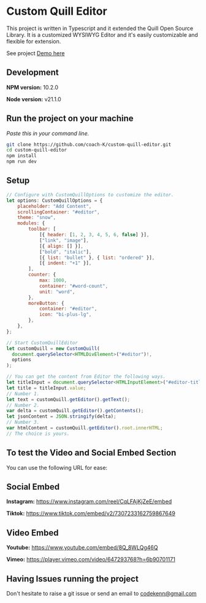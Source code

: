 # Custom Quill Editor

This project is written in Typescript and it extended the Quill Open Source Library.
It is a customized WYSIWYG Editor and it's easily customizable and flexible for extension.

See project [Demo here](https://www.github.io/custom-quill-editor/demo/)

## Development

**NPM version:** 10.2.0

**Node version:** v21.1.0

## Run the project on your machine

_Paste this in your command line._

```sh
git clone https://github.com/coach-K/custom-quill-editor.git
cd custom-quill-editor
npm install
npm run dev
```

## Setup

````javascript
// Configure with CustomQuillOptions to customize the editor.
let options: CustomQuillOptions = {
    placeholder: "Add Content",
    scrollingContainer: "#editor",
    theme: "snow",
    modules: {
        toolbar: [
            [{ header: [1, 2, 3, 4, 5, 6, false] }],
            ["link", "image"],
            [{ align: [] }],
            ["bold", "italic"],
            [{ list: "bullet" }, { list: "ordered" }],
            [{ indent: "+1" }],
        ],
        counter: {
            max: 1000,
            container: "#word-count",
            unit: "word",
        },
        moreButton: {
            container: "#editor",
            icon: "bi-plus-lg",
        },
    },
};

// Start CustomQuillEditor
let customQuill = new CustomQuill(
  document.querySelector<HTMLDivElement>("#editor")!,
  options
);

// You can get the content from Editor the following ways.
let titleInput = document.querySelector<HTMLInputElement>("#editor-title")!;
let title = titleInput.value;
// Number 1.
let text = customQuill.getEditor().getText();
// Number 2.
var delta = customQuill.getEditor().getContents();
let jsonContent = JSON.stringify(delta);
// Number 3.
var htmlContent = customQuill.getEditor().root.innerHTML;
// The choice is yours.

````

## To test the Video and Social Embed Section

You can use the following URL for ease:

## Social Embed

**Instagram:**
https://www.instagram.com/reel/CqLFAjKjZeE/embed

**Tiktok:**
https://www.tiktok.com/embed/v2/7307233162759867649

## Video Embed

**Youtube:**
https://www.youtube.com/embed/8Q_8WLQg46Q

**Vimeo:**
https://player.vimeo.com/video/647293768?h=6b90701171

## Having Issues running the project

Don't hesitate to raise a git issue or send an email to codekenn@gmail.com
